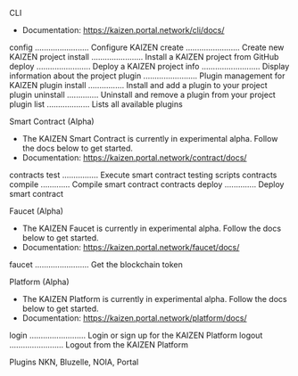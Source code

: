 CLI
* Documentation: https://kaizen.portal.network/cli/docs/

config ........................ Configure KAIZEN
create ........................ Create new KAIZEN project
install ....................... Install a KAIZEN project from GitHub 
deploy ........................ Deploy a KAIZEN project
info .......................... Display information about the project
plugin ........................ Plugin management for KAIZEN
plugin install ................ Install and add a plugin to your project
plugin uninstall .............. Uninstall and remove a plugin from your project
plugin list ................... Lists all available plugins

Smart Contract (Alpha)
* The KAIZEN Smart Contract is currently in experimental alpha. Follow the docs below to get started.
* Documentation: https://kaizen.portal.network/contract/docs/

contracts test ................ Execute smart contract testing scripts
contracts compile ............. Compile smart contract
contracts deploy .............. Deploy smart contract

Faucet (Alpha)
* The KAIZEN Faucet is currently in experimental alpha. Follow the docs below to get started.
* Documentation: https://kaizen.portal.network/faucet/docs/

faucet ........................ Get the blockchain token

Platform (Alpha)
* The KAIZEN Platform is currently in experimental alpha. Follow the docs below to get started.
* Documentation: https://kaizen.portal.network/platform/docs/

login ......................... Login or sign up for the KAIZEN Platform
logout ........................ Logout from the KAIZEN Platform

Plugins
NKN, Bluzelle, NOIA, Portal
